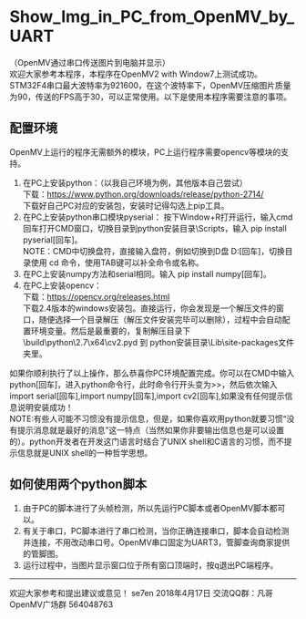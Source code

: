 ﻿# Show_Img_in_PC_from_OpenMV_by_UART #  
（OpenMV通过串口传送图片到电脑并显示）  
欢迎大家参考本程序，本程序在OpenMV2 with Window7上测试成功。STM32F4串口最大波特率为921600，在这个波特率下，OpenMV压缩图片质量为90，传送的FPS高于30，可以正常使用。以下是使用本程序需要注意的事项。  

## 配置环境 ##
OpenMV上运行的程序无需额外的模块，PC上运行程序需要opencv等模块的支持。

1. 在PC上安装python：（以我自己环境为例，其他版本自己尝试）  
下载：https://www.python.org/downloads/release/python-2714/  
下载好自己PC对应的安装包，安装时记得勾选上pip工具。  
2. 在PC上安装python串口模块pyserial：
按下Window+R打开运行，输入cmd回车打开CMD窗口，切换目录到python安装目录\Scripts，输入 pip install pyserial[回车]。  
NOTE：CMD中切换盘符，直接输入盘符，例如切换到D盘 D:[回车]，切换目录使用 cd 命令，使用TAB键可以补全命令或名称。  
3. 在PC上安装numpy方法和serial相同。输入 pip install numpy[回车]。  
4. 在PC上安装opencv：  
下载：https://opencv.org/releases.html  
下载2.4版本的windows安装包。直接运行，你会发现是一个解压文件的窗口，随便选择一个目录解压（解压文件安装完毕可以删除），过程中会自动配置环境变量。然后是最重要的，复制解压目录下\build\python\2.7\x64\cv2.pyd 到 python安装目录\Lib\site-packages文件夹里。

如果你顺利执行了以上操作，那么恭喜你PC环境配置完成。你可以在CMD中输入 python[回车]，进入python命令行，此时命令行开头变为>>，然后依次输入 import serial[回车],import numpy[回车],import cv2[回车],如果没有任何提示信息说明安装成功！   
NOTE:有些人可能不习惯没有提示信息，但是，如果你喜欢用python就要习惯“没有提示消息就是最好的消息”这一特点（当然如果你非要输出信息也是可以设置的）。python开发者在开发这门语言时结合了UNIX shell和C语言的习惯，而不提示信息就是UNIX shell的一种哲学思想。

## 如何使用两个python脚本
1. 由于PC的脚本进行了头帧检测，所以先运行PC脚本或者OpenMV脚本都可以。  
2. 有关于串口，PC脚本进行了串口检测，当你正确连接串口，脚本会自动检测并连接，不用改动串口号。OpenMV串口固定为UART3，管脚查询商家提供的管脚图。  
3. 运行过程中，当图片显示窗口位于所有窗口顶端时，按q退出PC端程序。
---
欢迎大家参考和提出建议或意见！
se7en 2018年4月17日 交流QQ群：凡哥OpenMV广场群 564048763